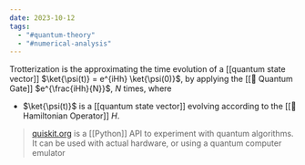 ```yaml
---
date: 2023-10-12
tags:
  - "#quantum-theory"
  - "#numerical-analysis"
---
```

Trotterization is the approximating the time evolution of a [[quantum state vector]] $\ket{\psi(t)} = e^{iHh} \ket{\psi(0)}$, by applying the [[📘 Quantum Gate]] $e^{\frac{iHh}{N}}$, $N$ times, where
- $\ket{\psi(t)}$ is a [[quantum state vector]] evolving according to the [[📘 Hamiltonian Operator]] $H$.

> [quiskit.org](https://qiskit.org/ecosystem/algorithms/tutorials/13_trotterQRTE.html) is a [[Python]] API to experiment with quantum algorithms. It can be used with actual hardware, or using a quantum computer emulator